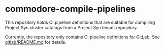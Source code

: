 # commodore-compile-pipelines

This repository holds CI pipeline definitions that are suitable for compiling
Project Syn cluster catalogs from a Project Syn tenant repository.

Currently, the repository only contains CI pipeline definitions for GitLab.
See [gitlab/README.md](/gitlab/README.md) for details.
